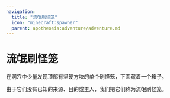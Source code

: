 ```yaml
---
navigation:
  title: "流氓刷怪笼"
  icon: "minecraft:spawner"
  parent: apotheosis:adventure/adventure.md
---
```


# 流氓刷怪笼

在洞穴中少量发现顶部有坚硬方块的单个刷怪笼，下面藏着一个箱子。

由于它们没有已知的来源、目的或主人，我们把它们称为<Color id="blue">流氓刷怪笼</Color>。

<SubPages />